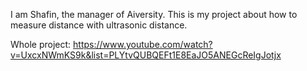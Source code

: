 I am Shafin, the manager of Aiversity. This is my project about how to measure distance with ultrasonic distance.

Whole project: https://www.youtube.com/watch?v=UxcxNWmKS9k&list=PLYtvQUBQEFt1E8EaJO5ANEGcReIgJotjx
